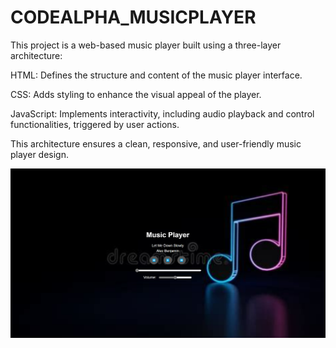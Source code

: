 # CODEALPHA_MUSICPLAYER

This project is a web-based music player built using a three-layer architecture:

HTML: Defines the structure and content of the music player interface.

CSS: Adds styling to enhance the visual appeal of the player.

JavaScript: Implements interactivity, including audio playback and control functionalities, triggered by user actions.

This architecture ensures a clean, responsive, and user-friendly music player design.

![image alt](https://github.com/ShubhamJadhav2/CODEALPHA_MUSICPLAYER/blob/7bda1d501fd0b3c646068b4a3e32c955f05d4803/Music%20Player/MusicPlayerImg.png)
